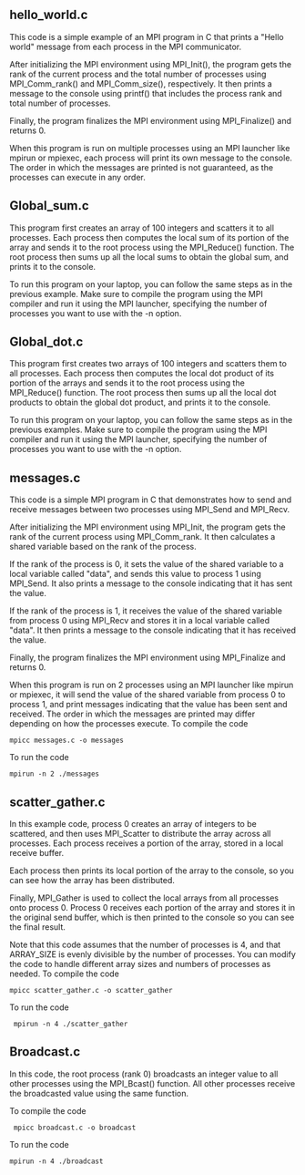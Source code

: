 ## hello_world.c
This code is a simple example of an MPI program in C that prints a "Hello world" message from each process in the MPI communicator.

After initializing the MPI environment using MPI_Init(), the program gets the rank of the current process and the total number of processes using MPI_Comm_rank() and MPI_Comm_size(), respectively. It then prints a message to the console using printf() that includes the process rank and total number of processes.

Finally, the program finalizes the MPI environment using MPI_Finalize() and returns 0.

When this program is run on multiple processes using an MPI launcher like mpirun or mpiexec, each process will print its own message to the console. The order in which the messages are printed is not guaranteed, as the processes can execute in any order.

## Global_sum.c

This program first creates an array of 100 integers and scatters it to all processes. Each process then computes the local sum of its portion of the array and sends it to the root process using the MPI_Reduce() function. The root process then sums up all the local sums to obtain the global sum, and prints it to the console.

To run this program on your laptop, you can follow the same steps as in the previous example. Make sure to compile the program using the MPI compiler and run it using the MPI launcher, specifying the number of processes you want to use with the -n option.

## Global_dot.c

This program first creates two arrays of 100 integers and scatters them to all processes. Each process then computes the local dot product of its portion of the arrays and sends it to the root process using the MPI_Reduce() function. The root process then sums up all the local dot products to obtain the global dot product, and prints it to the console.

To run this program on your laptop, you can follow the same steps as in the previous examples. Make sure to compile the program using the MPI compiler and run it using the MPI launcher, specifying the number of processes you want to use with the -n option.
## messages.c
This code is a simple MPI program in C that demonstrates how to send and receive messages between two processes using MPI_Send and MPI_Recv.

After initializing the MPI environment using MPI_Init, the program gets the rank of the current process using MPI_Comm_rank. It then calculates a shared variable based on the rank of the process.

If the rank of the process is 0, it sets the value of the shared variable to a local variable called "data", and sends this value to process 1 using MPI_Send. It also prints a message to the console indicating that it has sent the value.

If the rank of the process is 1, it receives the value of the shared variable from process 0 using MPI_Recv and stores it in a local variable called "data". It then prints a message to the console indicating that it has received the value.

Finally, the program finalizes the MPI environment using MPI_Finalize and returns 0.

When this program is run on 2 processes using an MPI launcher like mpirun or mpiexec, it will send the value of the shared variable from process 0 to process 1, and print messages indicating that the value has been sent and received. The order in which the messages are printed may differ depending on how the processes execute.
To compile the code

```mpicc messages.c -o messages```

To run the code

```mpirun -n 2 ./messages```
## scatter_gather.c
In this example code, process 0 creates an array of integers to be scattered, and then uses MPI_Scatter to distribute the array across all processes. Each process receives a portion of the array, stored in a local receive buffer.

Each process then prints its local portion of the array to the console, so you can see how the array has been distributed.

Finally, MPI_Gather is used to collect the local arrays from all processes onto process 0. Process 0 receives each portion of the array and stores it in the original send buffer, which is then printed to the console so you can see the final result.

Note that this code assumes that the number of processes is 4, and that ARRAY_SIZE is evenly divisible by the number of processes. You can modify the code to handle different array sizes and numbers of processes as needed.
To compile the code

 ```mpicc scatter_gather.c -o scatter_gather```
 
To run the code

``` mpirun -n 4 ./scatter_gather```
 
 ## Broadcast.c
 In this code, the root process (rank 0) broadcasts an integer value to all other processes using the MPI_Bcast() function. All other processes receive the broadcasted value using the same function.
 
 To compile the code

 ``` mpicc broadcast.c -o broadcast```
 
To run the code

``` mpirun -n 4 ./broadcast ```
 
